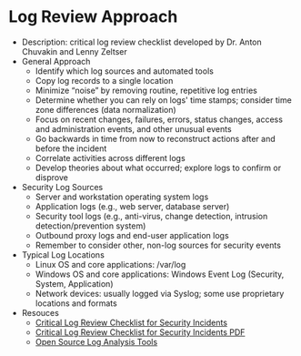 # Log Review Approach

* Description: critical log review checklist developed by Dr. Anton Chuvakin and Lenny Zeltser
* General Approach
  * Identify which log sources and automated tools
  * Copy log records to a single location
  * Minimize “noise” by removing routine, repetitive log entries
  * Determine whether you can rely on logs' time stamps; consider time zone differences (data normalization)
  * Focus on recent changes, failures, errors, status changes, access and administration events, and other unusual events
  * Go backwards in time from now to reconstruct actions after and before the incident
  * Correlate activities across different logs
  * Develop theories about what occurred; explore logs to confirm or disprove
* Security Log Sources
  * Server and workstation operating system logs
  * Application logs (e.g., web server, database server)
  * Security tool logs (e.g., anti-virus, change detection, intrusion detection/prevention system)
  * Outbound proxy logs and end-user application logs
  * Remember to consider other, non-log sources for security events
* Typical Log Locations
  * Linux OS and core applications: /var/log
  * Windows OS and core applications: Windows Event Log (Security, System, Application)
  * Network devices: usually logged via Syslog; some use proprietary locations and formats
* Resouces
  * [Critical Log Review Checklist for Security Incidents](https://zeltser.com/security-incident-log-review-checklist/)
  * [Critical Log Review Checklist for Security Incidents PDF](./docs/security-incident-log-review-checklist.pdf)
  * [Open Source Log Analysis Tools](http://www.securitywarriorconsulting.com/logtools/)
  